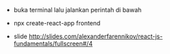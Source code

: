 * buka terminal lalu jalankan perintah di bawah
* npx create-react-app frontend

* slide http://slides.com/alexanderfarennikov/react-js-fundamentals/fullscreen#/4
